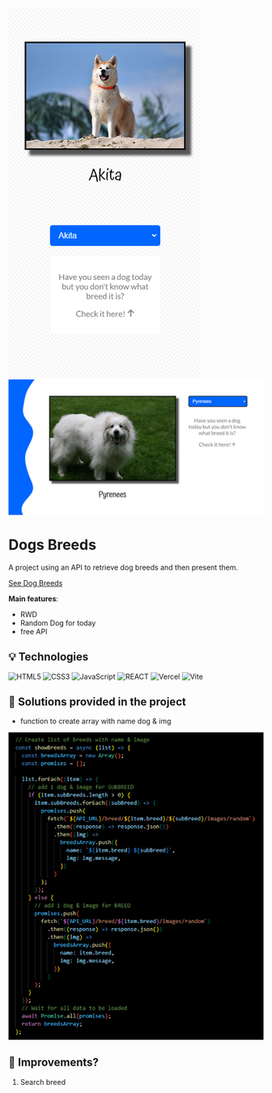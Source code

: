 ![screen](/public/img/screenshot_1.png)
![screen](/public/img/screenshot_2.png)

# Dogs Breeds

A project using an API to retrieve dog breeds and then present them.

[See Dog Breeds](https://artur-it.github.io/API-Dogs/)

**Main features**:

- RWD
- Random Dog for today
- free API

## 💡 Technologies

![HTML5](https://img.shields.io/badge/html5-%23E34F26.svg?style=for-the-badge&logo=html5&logoColor=white)
![CSS3](https://img.shields.io/badge/css3-%231572B6.svg?style=for-the-badge&logo=css3&logoColor=white)
![JavaScript](https://img.shields.io/badge/javascript-%23323330.svg?style=for-the-badge&logo=javascript&logoColor=%23F7DF1E)
![REACT](https://img.shields.io/badge/react-%23323330.svg?style=for-the-badge&logo=react&logoColor=%23F7DF1E)
![Vercel](https://img.shields.io/badge/vercel-%23000000.svg?style=for-the-badge&logo=vercel&logoColor=white)
![Vite](https://img.shields.io/badge/vite-%23646CFF.svg?style=for-the-badge&logo=vite&logoColor=white)

## 🤔 Solutions provided in the project

- function to create array with name dog & img

![screen](./img/showBreeds.png)

## 💭 Improvements?

1. Search breed
